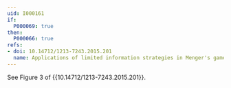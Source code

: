 ```yaml
---
uid: I000161
if:
  P000069: true
then:
  P000066: true
refs:
- doi: 10.14712/1213-7243.2015.201
  name: Applications of limited information strategies in Menger's game
---
```


See Figure 3 of {{10.14712/1213-7243.2015.201}}.
